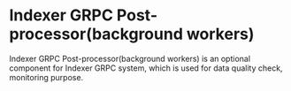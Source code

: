 # Indexer GRPC Post-processor(background workers)

Indexer GRPC Post-processor(background workers) is an optional component for
    Indexer GRPC system, which is used for data quality check, monitoring purpose.  